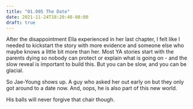 ```yaml
---
title: "01.005 The Date"
date: 2021-11-24T18:20:40-08:00
draft: true
---
```

After the disappointment Ella experienced in her last chapter, I felt like I needed to kickstart the story with more evidence and someone else who maybe knows a little bit more than her. Most YA stories start with the parents dying so nobody can protect or explain what is going on - and the slow reveal is important to build this. But you can be slow, and you can be glacial.

So Jae-Young shows up. A guy who asked her out early on but they only got around to a date now. And, oops, he is also part of this new world.

His balls will never forgive that chair though.